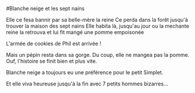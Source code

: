 #Blanche neige et les sept nains

Elle ce fesa bannir par sa belle-mère la reine
Ce perda dans la forêt jusqu'à trouver la maison des sept nains
Elle habita là, jusqu'au jour ou la mechante reine la retrouva et lui fit mangé une pomme empoisonée



L'armée de cookies de Phil est arrivée !

Mais un pépin resta dans sa gorge.
Du coup, elle ne mangea pas la pomme.
Ouf, l'histoire se finit bien et plus vite.



Blanche neige a toujours eu une préférence pour le petit Simplet.

Et elle viva heureuse jusqu'à la fin avec 7 petits hommes bizarres...

